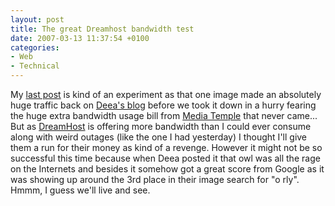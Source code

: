```yaml
---
layout: post
title: The great Dreamhost bandwidth test
date: 2007-03-13 11:37:54 +0100
categories:
- Web
- Technical
---
```

My <a href="http://www.rusiczki.net/blog/archives/2007/03/13/o_rly">last post</a> is kind of an experiment as that one image made an absolutely huge traffic back on <a href="http://deea.supermagnet.ro">Deea's blog</a> before we took it down in a hurry fearing the huge extra bandwidth usage bill from <a href="http://www.mediatemple.net">Media Temple</a> that never came... But as <a href="http://www.dreamhost.com">DreamHost</a> is offering more bandwidth than I could ever consume along with weird outages (like the one I had yesterday) I thought I'll give them a run for their money as kind of a revenge. However it might not be so successful this time because when Deea posted it that owl was all the rage on the Internets and besides it somehow got a great score from Google as it was showing up around the 3rd place in their image search for "o rly". Hmmm, I guess we'll live and see.
